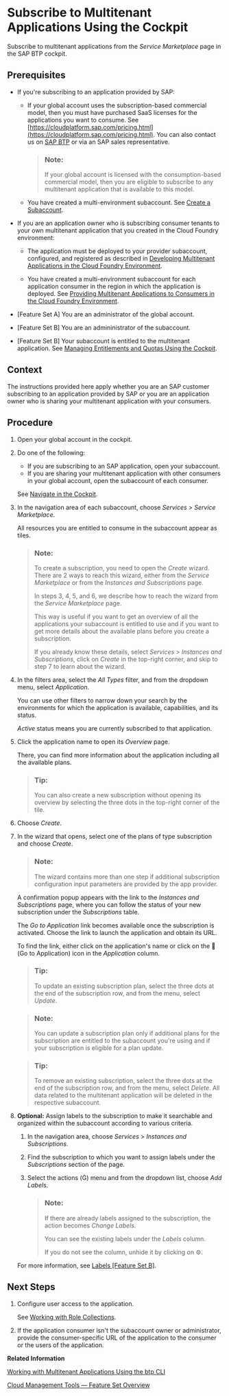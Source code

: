 <!-- loio7a3e39622be14413b2a4df7c02ca1170 -->

<link rel="stylesheet" type="text/css" href="../css/sap-icons.css"/>

# Subscribe to Multitenant Applications Using the Cockpit

Subscribe to multitenant applications from the *Service Marketplace* page in the SAP BTP cockpit.



<a name="loio7a3e39622be14413b2a4df7c02ca1170__prereq_acw_hml_pkb"/>

## Prerequisites

-   If you're subscribing to an application provided by SAP:

    -   If your global account uses the subscription-based commercial model, then you must have purchased SaaS licenses for the applications you want to consume. See [https://cloudplatform.sap.com/pricing.html](https://cloudplatform.sap.com/pricing.html). You can also contact us on [SAP BTP](https://cloudplatform.sap.com/index.html) or via an SAP sales representative.

        > ### Note:  
        > If your global account is licensed with the consumption-based commercial model, then you are eligible to subscribe to any multitenant application that is available to this model.

    -   You have created a multi-environment subaccount. See [Create a Subaccount](create-a-subaccount-05280a1.md).


-   If you are an application owner who is subscribing consumer tenants to your own multitenant application that you created in the Cloud Foundry environment:

    -   The application must be deployed to your provider subaccount, configured, and registered as described in [Developing Multitenant Applications in the Cloud Foundry Environment](../30-development/developing-multitenant-applications-in-the-cloud-foundry-environment-5e8a2b7.md).

    -   You have created a multi-environment subaccount for each application consumer in the region in which the application is deployed. See [Providing Multitenant Applications to Consumers in the Cloud Foundry Environment](../30-development/providing-multitenant-applications-to-consumers-in-the-cloud-foundry-environment-7a013f1.md).


-   \[Feature Set A\] You are an administrator of the global account.

-   \[Feature Set B\] You are an admininistrator of the subaccount.

-   \[Feature Set B\] Your subaccount is entitled to the multitenant application. See [Managing Entitlements and Quotas Using the Cockpit](managing-entitlements-and-quotas-using-the-cockpit-c824874.md).




<a name="loio7a3e39622be14413b2a4df7c02ca1170__context_ecw_hml_pkb"/>

## Context

The instructions provided here apply whether you are an SAP customer subscribing to an application provided by SAP or you are an application owner who is sharing your multitenant application with your consumers.



<a name="loio7a3e39622be14413b2a4df7c02ca1170__steps_fcw_hml_pkb"/>

## Procedure

1.  Open your global account in the cockpit.

2.  Do one of the following:

    -   If you are subscribing to an SAP application, open your subaccount.
    -   If you are sharing your multitenant application with other consumers in your global account, open the subaccount of each consumer.

    See [Navigate in the Cockpit](navigate-in-the-cockpit-0874895.md).

3.  In the navigation area of each subaccount, choose *Services* \> *Service Marketplace*.

    All resources you are entitled to consume in the subaccount appear as tiles.

    > ### Note:  
    > To create a subscription, you need to open the *Create* wizard. There are 2 ways to reach this wizard, either from the *Service Marketplace* or from the *Instances and Subscriptions* page.
    > 
    > In steps 3, 4, 5, and 6, we describe how to reach the wizard from the *Service Marketplace* page.
    > 
    > This way is useful if you want to get an overview of all the applications your subaccount is entitled to use and if you want to get more details about the available plans before you create a subscription.
    > 
    > If you already know these details, select *Services* \> *Instances and Subscriptions*, click on *Create* in the top-right corner, and skip to step 7 to learn about the wizard.

4.  In the filters area, select the *All Types* filter, and from the dropdown menu, select *Application*.

    You can use other filters to narrow down your search by the environments for which the application is available, capabilities, and its status.

    *Active* status means you are currently subscribed to that application.

5.  Click the application name to open its *Overview* page.

    There, you can find more information about the application including all the available plans.

    > ### Tip:  
    > You can also create a new subscription without opening its overview by selecting the three dots in the top-right corner of the tile.

6.  Choose *Create*.

7.  In the wizard that opens, select one of the plans of type subscription and choose *Create*.

    > ### Note:  
    > The wizard contains more than one step if additional subscription configuration input parameters are provided by the app provider.

    A confirmation popup appears with the link to the *Instances and Subscriptions* page, where you can follow the status of your new subscription under the *Subscriptions* table.

    The *Go to Application* link becomes available once the subscription is activated. Choose the link to launch the application and obtain its URL.

    To find the link, either click on the application's name or click on the <span class="SAP-icons-V5"></span> \(Go to Application\) icon in the *Application* column.

    > ### Tip:  
    > To update an existing subscription plan, select the three dots at the end of the subscription row, and from the menu, select *Update*.

    > ### Note:  
    > You can update a subscription plan only if additional plans for the subscription are entitled to the subaccount you're using and if your subscription is eligible for a plan update.

    > ### Tip:  
    > To remove an existing subscription, select the three dots at the end of the subscription row, and from the menu, select *Delete*. All data related to the multitenant application will be deleted in the respective subaccount.

8.  **Optional:** Assign labels to the subscription to make it searchable and organized within the subaccount according to various criteria.

    1.  In the navigation area, choose *Services* \> *Instances and Subscriptions*.

    2.  Find the subscription to which you want to assign labels under the *Subscriptions* section of the page.

    3.  Select the actions \(<span class="SAP-icons-V5"></span>\) menu and from the dropdown list, choose *Add Labels*.

        > ### Note:  
        > If there are already labels assigned to the subscription, the action becomes *Change Labels*.
        > 
        > You can see the existing labels under the *Labels* column.
        > 
        > If you do not see the column, unhide it by clicking on :gear:.


    For more information, see [Labels \[Feature Set B\]](../10-concepts/account-model-8ed4a70.md#loioe8663c08ead648faa673b0d63c5b478e).




<a name="loio7a3e39622be14413b2a4df7c02ca1170__postreq_icw_hml_pkb"/>

## Next Steps

1.  Configure user access to the application.

    See [Working with Role Collections](working-with-role-collections-393ea0b.md).

2.  If the application consumer isn't the subaccount owner or administrator, provide the consumer-specific URL of the application to the consumer or the users of the application.


**Related Information**  


[Working with Multitenant Applications Using the btp CLI](working-with-multitenant-applications-using-the-btp-cli-c1b0fcc.md "Use the SAP BTP command line interface (btp CLI) to manage the multitenant applications to which a subaccount is entitled to subscribe.")

[Cloud Management Tools — Feature Set Overview](../10-concepts/cloud-management-tools-feature-set-overview-caf4e4e.md "Cloud management tools represent the group of technologies designed for managing SAP BTP.")

